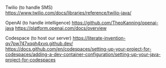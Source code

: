 
Twilio (to handle SMS)
https://www.twilio.com/docs/libraries/reference/twilio-java/

OpenAI (to handle intelligence)
https://github.com/TheoKanning/openai-java
https://platform.openai.com/docs/overview

Codespace (to host our server)
https://literate-invention-qv7pw747xqqh4xvq.github.dev/
https://docs.github.com/en/codespaces/setting-up-your-project-for-codespaces/adding-a-dev-container-configuration/setting-up-your-java-project-for-codespaces
